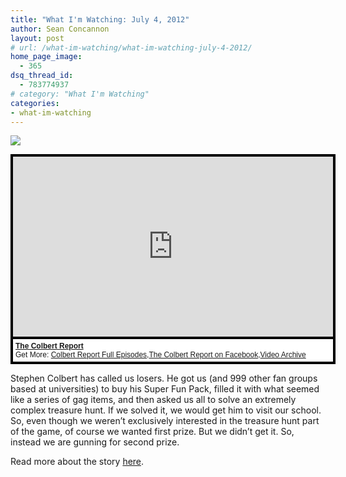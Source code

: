 ```yaml
---
title: "What I'm Watching: July 4, 2012"
author: Sean Concannon
layout: post
# url: /what-im-watching/what-im-watching-july-4-2012/
home_page_image:
  - 365
dsq_thread_id:
  - 783774937
# category: "What I'm Watching"
categories: 
- what-im-watching 
---
```


![](/assets/img/Screen-Shot-2012-07-07-at-1.15.09-PM.png)

<div style="background-color:#000000;width:520px;"><div style="padding:4px;"><iframe src="https://media.mtvnservices.com/embed/mgid:arc:video:comedycentral.com:386e4a1d-77fa-4588-8465-8127b021d23e" width="512" height="288" frameborder="0"></iframe><p style="text-align:left;background-color:#FFFFFF;padding:4px;margin-top:4px;margin-bottom:0px;font-family:Arial, Helvetica, sans-serif;font-size:12px;"><b><a href="https://thecolbertreport.cc.com/">The Colbert Report</a></b><br/>Get More: <a href="https://thecolbertreport.cc.com/full-episodes">Colbert Report Full Episodes</a>,<a href="https://www.facebook.com/thecolbertreport">The Colbert Report on Facebook</a>,<a href="https://thecolbertreport.cc.com/videos">Video Archive</a></p></div></div>


Stephen Colbert has called us losers. He got us (and 999 other fan groups based at universities) to buy his Super Fun Pack, filled it with what seemed like a series of gag items, and then asked us all to solve an extremely complex treasure hunt. If we solved it, we would get him to visit our school. So, even though we weren’t exclusively interested in the treasure hunt part of the game, of course we wanted first prize. But we didn’t get it. So, instead we are gunning for second prize.

Read more about the story [here][1].

 [1]: https://www.huffingtonpost.com/remy-m-maisel/colbert-super-pac_b_1642510.html?utm_hp_ref=fb&src=sp&comm_ref=false#es_share_ended
